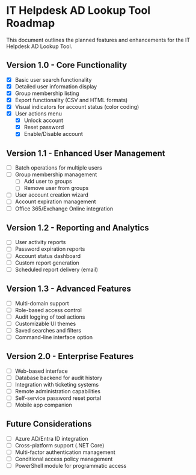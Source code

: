 # IT Helpdesk AD Lookup Tool Roadmap

This document outlines the planned features and enhancements for the IT Helpdesk AD Lookup Tool.

## Version 1.0 - Core Functionality

- [x] Basic user search functionality
- [x] Detailed user information display
- [x] Group membership listing
- [x] Export functionality (CSV and HTML formats)
- [x] Visual indicators for account status (color coding)
- [x] User actions menu
  - [x] Unlock account
  - [x] Reset password
  - [x] Enable/Disable account

## Version 1.1 - Enhanced User Management

- [ ] Batch operations for multiple users
- [ ] Group membership management
  - [ ] Add user to groups
  - [ ] Remove user from groups
- [ ] User account creation wizard
- [ ] Account expiration management
- [ ] Office 365/Exchange Online integration

## Version 1.2 - Reporting and Analytics

- [ ] User activity reports
- [ ] Password expiration reports
- [ ] Account status dashboard
- [ ] Custom report generation
- [ ] Scheduled report delivery (email)

## Version 1.3 - Advanced Features

- [ ] Multi-domain support
- [ ] Role-based access control
- [ ] Audit logging of tool actions
- [ ] Customizable UI themes
- [ ] Saved searches and filters
- [ ] Command-line interface option

## Version 2.0 - Enterprise Features

- [ ] Web-based interface
- [ ] Database backend for audit history
- [ ] Integration with ticketing systems
- [ ] Remote administration capabilities
- [ ] Self-service password reset portal
- [ ] Mobile app companion

## Future Considerations

- [ ] Azure AD/Entra ID integration
- [ ] Cross-platform support (.NET Core)
- [ ] Multi-factor authentication management
- [ ] Conditional access policy management
- [ ] PowerShell module for programmatic access
